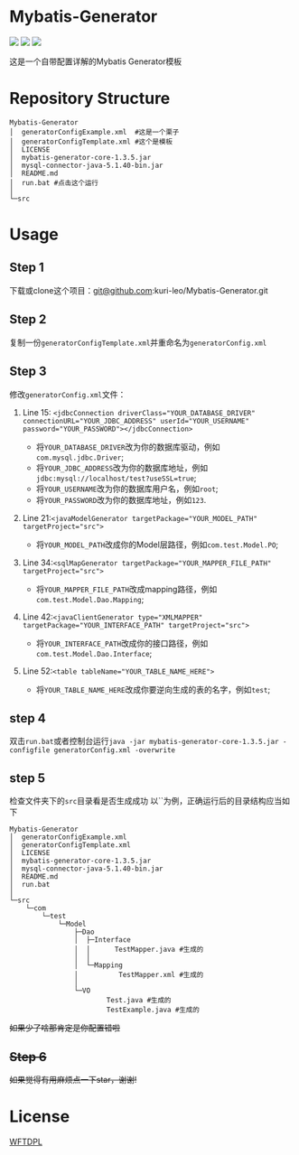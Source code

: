 # Mybatis-Generator
[![][build img]][build]  ![][version img]  [![][license img]][license]  

这是一个自带配置详解的Mybatis Generator模板

# Repository Structure

```
Mybatis-Generator
│  generatorConfigExample.xml  #这是一个栗子
│  generatorConfigTemplate.xml #这个是模板
│  LICENSE
│  mybatis-generator-core-1.3.5.jar
│  mysql-connector-java-5.1.40-bin.jar
│  README.md
│  run.bat #点击这个运行
│  
└─src
```

# Usage

## Step 1
下载或clone这个项目：git@github.com:kuri-leo/Mybatis-Generator.git

## Step 2
复制一份`generatorConfigTemplate.xml`并重命名为`generatorConfig.xml`

## Step 3
修改`generatorConfig.xml`文件：  
1. Line 15: `<jdbcConnection driverClass="YOUR_DATABASE_DRIVER" connectionURL="YOUR_JDBC_ADDRESS" userId="YOUR_USERNAME" password="YOUR_PASSWORD"></jdbcConnection>`  
    - 将`YOUR_DATABASE_DRIVER`改为你的数据库驱动，例如`com.mysql.jdbc.Driver`;  
    - 将`YOUR_JDBC_ADDRESS`改为你的数据库地址，例如`jdbc:mysql://localhost/test?useSSL=true`;  
    - 将`YOUR_USERNAME`改为你的数据库用户名，例如`root`;  
    - 将`YOUR_PASSWORD`改为你的数据库地址，例如`123`.  <!-- 别吐槽这个密码了 -->

2. Line 21:`<javaModelGenerator targetPackage="YOUR_MODEL_PATH" targetProject="src">`
    - 将`YOUR_MODEL_PATH`改成你的Model层路径，例如`com.test.Model.PO`;  

3. Line 34:`<sqlMapGenerator targetPackage="YOUR_MAPPER_FILE_PATH" targetProject="src">`
    - 将`YOUR_MAPPER_FILE_PATH`改成mapping路径，例如`com.test.Model.Dao.Mapping`;  

4. Line 42:`<javaClientGenerator type="XMLMAPPER" targetPackage="YOUR_INTERFACE_PATH" targetProject="src">`
    - 将`YOUR_INTERFACE_PATH`改成你的接口路径，例如`com.test.Model.Dao.Interface`;  

5. Line 52:`<table tableName="YOUR_TABLE_NAME_HERE">`
    - 将`YOUR_TABLE_NAME_HERE`改成你要逆向生成的表的名字，例如`test`;  

## step 4
双击`run.bat`或者控制台运行`java -jar mybatis-generator-core-1.3.5.jar -configfile generatorConfig.xml -overwrite`

## step 5
检查文件夹下的`src`目录看是否生成成功
以``为例，正确运行后的目录结构应当如下

```
Mybatis-Generator
│  generatorConfigExample.xml
│  generatorConfigTemplate.xml
│  LICENSE
│  mybatis-generator-core-1.3.5.jar
│  mysql-connector-java-5.1.40-bin.jar
│  README.md
│  run.bat
│  
└─src
    └─com
        └─test
            └─Model
                ├─Dao
                │  ├─Interface
                │  │      TestMapper.java #生成的
                │  │      
                │  └─Mapping
                │          TestMapper.xml #生成的
                │          
                └─VO
                        Test.java #生成的
                        TestExample.java #生成的
```

~~如果少了啥那肯定是你配置错啦~~

## ~~Step 6~~
~~如果觉得有用麻烦点一下star，谢谢!~~

# License
[WFTDPL](http://www.wtfpl.net/about/)

[license]:LICENSE
[license img]:https://img.shields.io/badge/license-WTFPL-blue.svg

[build]:https://github.com/kuri-leo/Mybatis-Generator
[build img]:https://img.shields.io/badge/build-passing-brightgreen.svg

[version img]:https://img.shields.io/badge/verison-1.0-brightgreen.svg